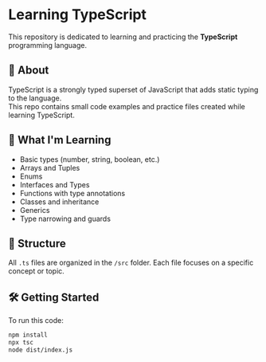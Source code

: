 # Learning TypeScript

This repository is dedicated to learning and practicing the **TypeScript** programming language.

## 📘 About

TypeScript is a strongly typed superset of JavaScript that adds static typing to the language.  
This repo contains small code examples and practice files created while learning TypeScript.

## 🧠 What I'm Learning

- Basic types (number, string, boolean, etc.)
- Arrays and Tuples
- Enums
- Interfaces and Types
- Functions with type annotations
- Classes and inheritance
- Generics
- Type narrowing and guards

## 📁 Structure

All `.ts` files are organized in the `/src` folder. Each file focuses on a specific concept or topic.

## 🛠️ Getting Started

To run this code:

```bash
npm install
npx tsc
node dist/index.js
